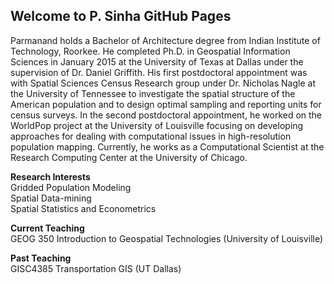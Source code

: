## Welcome to P. Sinha GitHub Pages

Parmanand holds a Bachelor of Architecture degree from Indian Institute of Technology, Roorkee. He completed Ph.D. in Geospatial Information Sciences in January 2015 at the University of Texas at Dallas under the supervision of Dr. Daniel Griffith. His first postdoctoral appointment was with Spatial Sciences Census Research group under Dr. Nicholas Nagle at the University of Tennessee to investigate the spatial structure of the American population and to design optimal sampling and reporting units for census surveys. In the second postdoctoral appointment, he worked on the WorldPop project at the University of Louisville focusing on developing approaches for dealing with computational issues in high-resolution population mapping. Currently, he works as a Computational Scientist at the Research Computing Center at the University of Chicago.

**Research Interests**
<br />Gridded Population Modeling 
<br />Spatial Data-mining 
<br />Spatial Statistics and Econometrics

**Current Teaching**
<br /> GEOG 350 Introduction to Geospatial Technologies (University of Louisville)

**Past Teaching**
<br /> GISC4385 Transportation GIS (UT Dallas)
